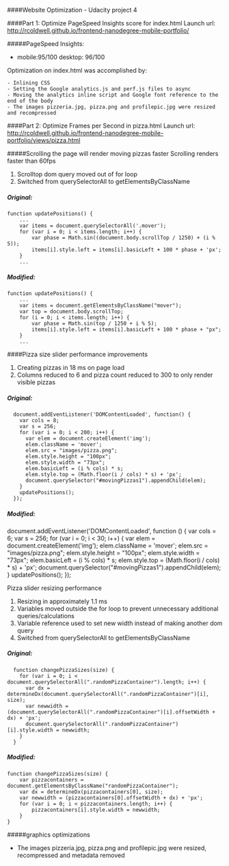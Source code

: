 ####Website Optimization - Udacity project 4


####Part 1: Optimize PageSpeed Insights score for index.html
Launch url: http://rcoldwell.github.io/frontend-nanodegree-mobile-portfolio/

#####PageSpeed Insights:
 - mobile:95/100  desktop: 96/100

Optimization on index.html was accomplished by:

    - Inlining CSS
    - Setting the Google analytics.js and perf.js files to async
    - Moving the analytics inline script and Google font reference to the end of the body
    - The images pizzeria.jpg, pizza.png and profilepic.jpg were resized and recompressed


####Part 2: Optimize Frames per Second in pizza.html
Launch url: http://rcoldwell.github.io/frontend-nanodegree-mobile-portfolio/views/pizza.html

#####Scrolling the page will render moving pizzas faster
Scrolling renders faster than 60fps
1. Scrolltop dom query moved out of for loop
2. Switched from querySelectorAll to getElementsByClassName

##### Original:
    function updatePositions() {
        ...
        var items = document.querySelectorAll('.mover');
        for (var i = 0; i < items.length; i++) {
            var phase = Math.sin((document.body.scrollTop / 1250) + (i % 5));
            items[i].style.left = items[i].basicLeft + 100 * phase + 'px';
        }
        ...

##### Modified:
    function updatePositions() {
        ...
        var items = document.getElementsByClassName("mover");
        var top = document.body.scrollTop;
        for (i = 0; i < items.length; i++) {
            var phase = Math.sin(top / 1250 + i % 5);
            items[i].style.left = items[i].basicLeft + 100 * phase + "px";
        }
        ...

    
####Pizza size slider performance improvements
1. Creating pizzas in 18 ms on page load
2. Columns reduced to 6 and pizza count reduced to 300 to only render visible pizzas

##### Original:
      document.addEventListener('DOMContentLoaded', function() {
        var cols = 8;
        var s = 256;
        for (var i = 0; i < 200; i++) {
          var elem = document.createElement('img');
          elem.className = 'mover';
          elem.src = "images/pizza.png";
          elem.style.height = "100px";
          elem.style.width = "73px";
          elem.basicLeft = (i % cols) * s;
          elem.style.top = (Math.floor(i / cols) * s) + 'px';
          document.querySelector("#movingPizzas1").appendChild(elem);
        }
        updatePositions();
      });

##### Modified:
document.addEventListener('DOMContentLoaded', function () {
    var cols = 6;
    var s = 256;
    for (var i = 0; i < 30; i++) {
        var elem = document.createElement('img');
        elem.className = 'mover';
        elem.src = "images/pizza.png";
        elem.style.height = "100px";
        elem.style.width = "73px";
        elem.basicLeft = (i % cols) * s;
        elem.style.top = (Math.floor(i / cols) * s) + 'px';
        document.querySelector("#movingPizzas1").appendChild(elem);
    }
    updatePositions();
});

Pizza slider resizing performance
1. Resizing in approximately 1.1 ms
2. Variables moved outside the for loop to prevent unnecessary additional queries/calculations
3. Variable reference used to set new width instead of making another dom query
4. Switched from querySelectorAll to getElementsByClassName

##### Original:
      function changePizzaSizes(size) {
        for (var i = 0; i < document.querySelectorAll(".randomPizzaContainer").length; i++) {
          var dx = determineDx(document.querySelectorAll(".randomPizzaContainer")[i], size);
          var newwidth = (document.querySelectorAll(".randomPizzaContainer")[i].offsetWidth + dx) + 'px';
          document.querySelectorAll(".randomPizzaContainer")[i].style.width = newwidth;
        }
      }
##### Modified:
    function changePizzaSizes(size) {
        var pizzacontainers = document.getElementsByClassName("randomPizzaContainer");
        var dx = determineDx(pizzacontainers[0], size);
        var newwidth = (pizzacontainers[0].offsetWidth + dx) + 'px';
        for (var i = 0; i < pizzacontainers.length; i++) {
            pizzacontainers[i].style.width = newwidth;
        }
    }
    
#####graphics optimizations
   - The images pizzeria.jpg, pizza.png and profilepic.jpg were resized, recompressed and metadata removed
